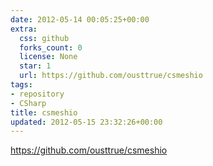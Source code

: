 ```yaml
---
date: 2012-05-14 00:05:25+00:00
extra:
  css: github
  forks_count: 0
  license: None
  star: 1
  url: https://github.com/ousttrue/csmeshio
tags:
- repository
- CSharp
title: csmeshio
updated: 2012-05-15 23:32:26+00:00
---
```


<https://github.com/ousttrue/csmeshio>
